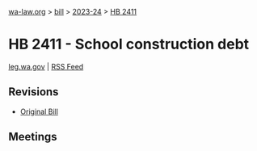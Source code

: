 [wa-law.org](/) > [bill](/bill/) > [2023-24](/bill/2023-24/) > [HB 2411](/bill/2023-24/hb/2411/)

# HB 2411 - School construction debt
[leg.wa.gov](https://app.leg.wa.gov/billsummary?BillNumber=2411&Year=2023&Initiative=false) | [RSS Feed](./rss.xml)

## Revisions
* [Original Bill](1/)

## Meetings